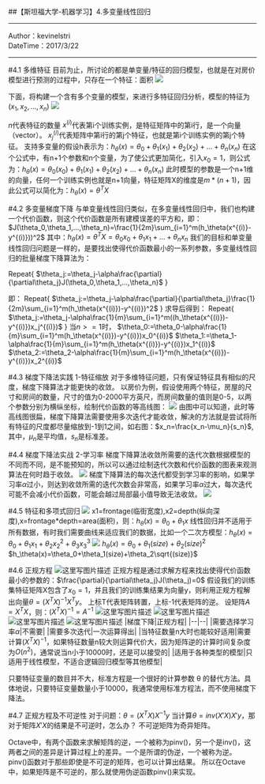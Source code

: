 ##【斯坦福大学-机器学习】4.多变量线性回归

----------
Author：kevinelstri <br>
DateTime：2017/3/22

----------
#4.1 多维特征
目前为止，所讨论的都是单变量/特征的回归模型，也就是在对房价模型进行预测的过程中，只存在一个特征：面积
![](http://i.imgur.com/cXhoL67.png)

下面，将构建一个含有多个变量的模型，来进行多特征回归分析，模型的特征为$(x_1,x_2,...,x_n)$
![](http://i.imgur.com/ROznxvS.png)

$n$代表特征的数量
$x^{(i)}$代表第i个训练实例，是特征矩阵中的第i行，是一个向量（vector）。
$x_j^{(i)}$代表矩阵中第i行的第j个特征，也就是第i个训练实例的第j个特征。
支持多变量的假设h表示为：$h_\theta(x)=\theta_0+\theta_1(x_1)+\theta_2(x_2)+...+\theta_n(x_n)$
在这个公式中，有n+1个参数和n个变量，为了使公式更加简化，引入$x_0=1$，则公式为：$h_\theta(x)=\theta_0(x_0)+\theta_1(x_1)+\theta_2(x_2)+...+\theta_n(x_n)$
此时模型的参数是一个n+1维的向量，任何一个训练实例也就是n+1向量，特征矩阵X的维度是$m*(n+1)$，因此公式可以简化为：$h_\theta(x)=\theta^TX$

#4.2 多变量梯度下降
与单变量线性回归类似，在多变量线性回归中，我们也构建一个代价函数，则这个代价函数是所有建模误差的平方和，即：$J(\theta_0,\theta_1,...,\theta_n)=\frac{1}{2m}\sum_{i=1}^m(h_\theta(x^{(i)}-y^{(i)}))^2$
其中：$h_\theta(x)=\theta^TX=\theta_0x_0+\theta_1x_1+...+\theta_nx_n$
我们的目标和单变量线性回归问题是一样的，是要找出使得代价函数最小的一系列参数，多变量线性回归的批量梯度下降算法为：

Repeat{
$\theta_j:=\theta_j-\alpha\frac{\partial}{\partial\theta_j}J(\theta_0,\theta_1,...,\theta_n)$
}

即：
Repeat{
$\theta_j:=\theta_j-\alpha\frac{\partial}{\partial\theta_j}\frac{1}{2m}\sum_{i=1}^m(h_\theta(x^{(i)})-y^{(i)})^2$
}
求导后得到：
Repeat{
$\theta_j:=\theta_j-\alpha\frac{1}{m}\sum_{i=1}^m((h_\theta(x^{(i)})-y^{(i)})x_j^{(i)})$
}
当$n>=1$时，
$\theta_0:=\theta_0-\alpha\frac{1}{m}\sum_{i=1}^m(h_\theta(x^{(i)})-y^{(i)})x_0^{(i)}$
$\theta_1:=\theta_1-\alpha\frac{1}{m}\sum_{i=1}^m(h_\theta(x^{(i)})-y^{(i)})x_1^{(i)}$
$\theta_2:=\theta_2-\alpha\frac{1}{m}\sum_{i=1}^m(h_\theta(x^{(i)})-y^{(i)})x_2^{(i)}$


#4.3 梯度下降法实践 1-特征缩放
对于多维特征问题，只有保证特征具有相似的尺度，梯度下降算法才能更快的收敛。
以房价为例，假设使用两个特征，房屋的尺寸和房间的数量，尺寸的值为0-2000平方英尺，而房间数量的值则是0-5，以两个参数分别为横纵坐标，绘制代价函数的等高线图：
![](http://i.imgur.com/ynSaL3k.png)
由图中可以知道，此时等高线图很扁，梯度下降算法需要使用多次迭代才能收敛，解决的方法就是尝试将所有特征的尺度都尽量缩放到-1到1之间，如右图：$x_n=\frac{x_n-\mu_n}{s_n}$,其中，$\mu_n$是平均值，$s_n$是标准差。

#4.4 梯度下降法实战 2-学习率
梯度下降算法收敛所需要的迭代次数根据模型的不同而不同，是不能预知的，所以可以通过绘制迭代次数和代价函数的图表来观测算法在何时趋于收敛。
![](http://i.imgur.com/mVcQCs6.png)
梯度下降算法的每次迭代都受到学习率的影响，如果学习率$\alpha$过小，则达到收敛所需的迭代次数会非常高，如果学习率$\alpha$过大，每次迭代可能不会减小代价函数，可能会越过局部最小值导致无法收敛。
![](http://i.imgur.com/nJzAiRI.png)

#4.5 特征和多项式回归
![](http://i.imgur.com/cx06fYm.png)
x1=frontage(临街宽度),x2=depth(纵向深度),x=frontage*depth=area(面积)，则：$h_\theta(x)=\theta_0+\theta_1x$
线性回归并不适用于所有数据，有时我们需要曲线来适应我们的数据，比如一个二次方模型：$h_\theta(x)=\theta_0+\theta_1x_1+\theta_2x_2^2+\theta_3x_3^3$
![](http://i.imgur.com/cYrRmar.png)
$h_\theta(x)=\theta_0+\theta_1(size)+\theta_2(size)^2$
$h_\theta(x)=\theta_0+\theta_1(size)+\theta_2\sqrt{(size)}$

#4.6 正规方程
![这里写图片描述](http://img.blog.csdn.net/20170327210524614?watermark/2/text/aHR0cDovL2Jsb2cuY3Nkbi5uZXQva2V2aW5lbHN0cmk=/font/5a6L5L2T/fontsize/400/fill/I0JBQkFCMA==/dissolve/70/gravity/SouthEast)
正规方程是通过求解方程来找出使得代价函数最小的参数的：$\frac{\partial}{\partial\theta_j}J(\theta_j)=0$
假设我们的训练集特征矩阵X包含了$x_0=1$，并且我们的训练集结果为向量y，则利用正规方程解出向量$\theta=(X^TX)^{-1}X^Ty$。
上标T代表矩阵转置，上标-1代表矩阵的逆。
设矩阵$A=X^TX$，则：$(X^TX)^{-1}=A^{-1}$
![这里写图片描述](http://img.blog.csdn.net/20170327210841091?watermark/2/text/aHR0cDovL2Jsb2cuY3Nkbi5uZXQva2V2aW5lbHN0cmk=/font/5a6L5L2T/fontsize/400/fill/I0JBQkFCMA==/dissolve/70/gravity/SouthEast)
![这里写图片描述](http://img.blog.csdn.net/20170327211216249?watermark/2/text/aHR0cDovL2Jsb2cuY3Nkbi5uZXQva2V2aW5lbHN0cmk=/font/5a6L5L2T/fontsize/400/fill/I0JBQkFCMA==/dissolve/70/gravity/SouthEast)
![这里写图片描述](http://img.blog.csdn.net/20170327211232826?watermark/2/text/aHR0cDovL2Jsb2cuY3Nkbi5uZXQva2V2aW5lbHN0cmk=/font/5a6L5L2T/fontsize/400/fill/I0JBQkFCMA==/dissolve/70/gravity/SouthEast)
![这里写图片描述](http://img.blog.csdn.net/20170327211314687?watermark/2/text/aHR0cDovL2Jsb2cuY3Nkbi5uZXQva2V2aW5lbHN0cmk=/font/5a6L5L2T/fontsize/400/fill/I0JBQkFCMA==/dissolve/70/gravity/SouthEast)
|梯度下降|正规方程|
|--|--|
|需要选择学习率$\alpha$|不需要|
|需要多次迭代|一次运算得出|
|当特征数量n大时也能较好适用|需要计算$(X^TX)^{-1}$，如果特征数量n较大则运算代价大，因为矩阵逆的计算时间复杂度为$O(n^2)$，通常说当n小于10000时，还是可以接受的|
|适用于各种类型的模型|只适用于线性模型，不适合逻辑回归模型等其他模型|

只要特征变量的数目并不大，标准方程是一个很好的计算参数 θ 的替代方法。具体地说，只要特征变量数量小于10000，我通常使用标准方程法，而不使用梯度下降法。

#4.7 正规方程及不可逆性
对于问题：$\theta=(X^TX)X^{-1}y$
当计算$\theta=inv(X'X)X'y$，那对于矩阵$X'X$的结果是不可逆时，怎么办？
不可逆矩阵为奇异矩阵。

Octave中，有两个函数来求解矩阵的逆，一个被称为pinv()，另一个是inv()，这两者之间的差异是计算过程上的差异。一个是所谓的伪逆，一个被称为逆。
pinv()函数对于那些即使是不可逆的矩阵，也可以计算出结果。
所以在Octave中，如果矩阵是不可逆的，那么就使用伪逆函数pinv()来实现。